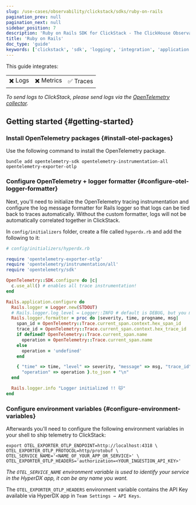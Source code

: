 ```yaml
---
slug: /use-cases/observability/clickstack/sdks/ruby-on-rails
pagination_prev: null
pagination_next: null
sidebar_position: 7
description: 'Ruby on Rails SDK for ClickStack - The ClickHouse Observability Stack'
title: 'Ruby on Rails'
doc_type: 'guide'
keywords: ['clickstack', 'sdk', 'logging', 'integration', 'application monitoring']
---
```


This guide integrates:

<table>
  <tbody>
    <tr>
      <td className="pe-2">✖️ Logs</td>
      <td className="pe-2">✖️ ️️Metrics</td>
      <td className="pe-2">✅ Traces</td>
    </tr>
  </tbody>
</table>

_To send logs to ClickStack, please send logs via the [OpenTelemetry collector](/use-cases/observability/clickstack/ingesting-data/otel-collector)._

## Getting started {#getting-started}

### Install OpenTelemetry packages {#install-otel-packages}

Use the following command to install the OpenTelemetry package.

```shell
bundle add opentelemetry-sdk opentelemetry-instrumentation-all opentelemetry-exporter-otlp
```

### Configure OpenTelemetry + logger formatter {#configure-otel-logger-formatter}

Next, you'll need to initialize the OpenTelemetry tracing instrumentation
and configure the log message formatter for Rails logger so that logs can be
tied back to traces automatically. Without the custom formatter, logs will not
be automatically correlated together in ClickStack.

In `config/initializers` folder, create a file called `hyperdx.rb` and add the
following to it:

```ruby
# config/initializers/hyperdx.rb

require 'opentelemetry-exporter-otlp'
require 'opentelemetry/instrumentation/all'
require 'opentelemetry/sdk'

OpenTelemetry::SDK.configure do |c|
  c.use_all() # enables all trace instrumentation!
end

Rails.application.configure do
  Rails.logger = Logger.new(STDOUT)
  # Rails.logger.log_level = Logger::INFO # default is DEBUG, but you might want INFO or above in production
  Rails.logger.formatter = proc do |severity, time, progname, msg|
    span_id = OpenTelemetry::Trace.current_span.context.hex_span_id
    trace_id = OpenTelemetry::Trace.current_span.context.hex_trace_id
    if defined? OpenTelemetry::Trace.current_span.name
      operation = OpenTelemetry::Trace.current_span.name
    else
      operation = 'undefined'
    end

    { "time" => time, "level" => severity, "message" => msg, "trace_id" => trace_id, "span_id" => span_id,
      "operation" => operation }.to_json + "\n"
  end

  Rails.logger.info "Logger initialized !! 🐱"
end
```

### Configure environment variables {#configure-environment-variables}

Afterwards you'll need to configure the following environment variables in your shell to ship telemetry to ClickStack:

```shell
export OTEL_EXPORTER_OTLP_ENDPOINT=http://localhost:4318 \
OTEL_EXPORTER_OTLP_PROTOCOL=http/protobuf \
OTEL_SERVICE_NAME='<NAME_OF_YOUR_APP_OR_SERVICE>' \
OTEL_EXPORTER_OTLP_HEADERS='authorization=<YOUR_INGESTION_API_KEY>'
```

_The `OTEL_SERVICE_NAME` environment variable is used to identify your service
in the HyperDX app, it can be any name you want._

The `OTEL_EXPORTER_OTLP_HEADERS` environment variable contains the API Key available via HyperDX app in `Team Settings → API Keys`.
